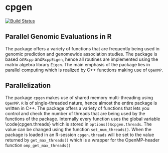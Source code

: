 cpgen
=====

[![Build Status](https://travis-ci.org/cheuerde/cpgen.svg?branch=master)](https://travis-ci.org/cheuerde/cpgen)

## Parallel Genomic Evaluations in R

The package offers a variety of functions that are frequently being used in genomic prediction
and genomewide association studies. The package is based on`Rcpp` and`RcppEigen`, hence all routines
are implemented using the matrix algebra library `Eigen`.
The main emphasis of the package lies in parallel computing which is realized by C++ functions making
use of `OpenMP`. 

## Parallelization

The package `cpgen` makes use of shared memory multi-threading using
`OpenMP`. `R` is of single-threaded nature, hence almost the entire package is written
in C++. The package offers a variety of functions that lets you control and check
the number of threads that are being used by the functions of the package.
Internally every function uses the global variable \code{cpgen.threads} which is stored in
`options()$cpgen.threads`.
The value can be changed using the function `set_num_threads()`. When the package is loaded
in an R-session `cpgen.threads` will be set to the value returned by `get_max_threads()` which
is a wrapper for the OpenMP-header function `omp_get_max_threads()`
